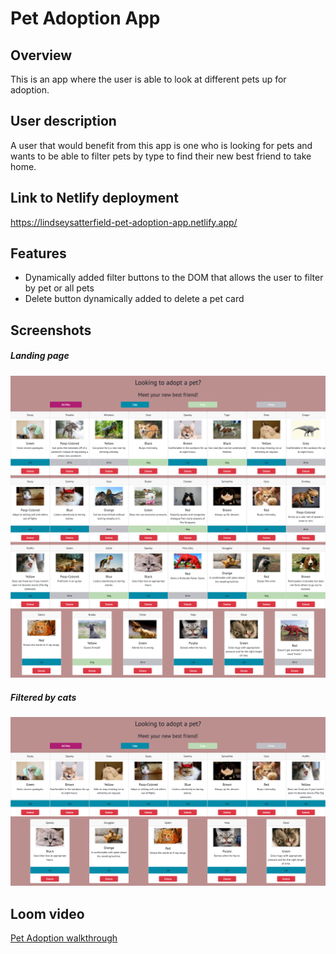 # Pet Adoption App

## Overview
This is an app where the user is able to look at different pets up for adoption. 

## User description
A user that would benefit from this app is one who is looking for pets and wants to be able to filter pets by type to find their new best friend to take home.

## Link to Netlify deployment
https://lindseysatterfield-pet-adoption-app.netlify.app/

## Features
- Dynamically added filter buttons to the DOM that allows the user to filter by pet or all pets
- Delete button dynamically added to delete a pet card

## Screenshots
##### Landing page
![ ](images/screencapture-127-0-0-1-5500-2021-02-01-16_46_34.png)

##### Filtered by cats
![ ](images/screencapture-127-0-0-1-5500-2021-02-01-16_57_50.png)

## Loom video
[Pet Adoption walkthrough](https://www.loom.com/share/d266bfe9c40d4b8585bd17f3eb29aefd)

